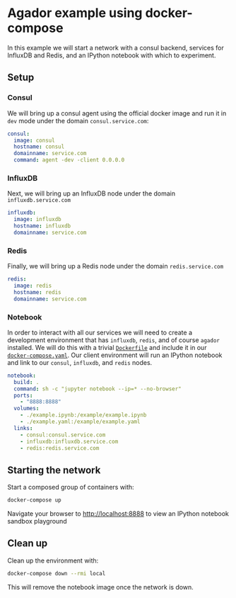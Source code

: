 # Agador example using docker-compose

In this example we will start a network with a consul backend, services for InfluxDB and Redis, and an IPython notebook with which to experiment.


## Setup

### Consul

We will bring up a consul agent using the official docker image and run it in `dev` mode under the domain `consul.service.com`:

```yaml
consul:
  image: consul
  hostname: consul
  domainname: service.com
  command: agent -dev -client 0.0.0.0
```


### InfluxDB

Next, we will bring up an InfluxDB node under the domain `influxdb.service.com`

```yaml
influxdb:
  image: influxdb
  hostname: influxdb
  domainname: service.com
```


### Redis

Finally, we will bring up a Redis node under the domain `redis.service.com`

```yaml
redis:
  image: redis
  hostname: redis
  domainname: service.com
```


### Notebook

In order to interact with all our services we will need to create a development environment that has `influxdb`, `redis`, and of course `agador` installed. We will do this with a trivial [`Dockerfile`](./Dockerfile) and include it in our [`docker-compose.yaml`](./docker-compose.yaml). Our client environment will run an IPython notebook and link to our `consul`, `influxdb`, and `redis` nodes.

```yaml
notebook:
  build: .
  command: sh -c "jupyter notebook --ip=* --no-browser"
  ports:
    - "8888:8888"
  volumes:
    - ./example.ipynb:/example/example.ipynb
    - ./example.yaml:/example/example.yaml
  links:
    - consul:consul.service.com
    - influxdb:influxdb.service.com
    - redis:redis.service.com

```


## Starting the network

Start a composed group of containers with:

```bash
docker-compose up
```

Navigate your browser to [http://localhost:8888](http://localhost:8888) to view an IPython notebook sandbox playground

## Clean up

Clean up the environment with:

```bash
docker-compose down --rmi local
```

This will remove the notebook image once the network is down.
